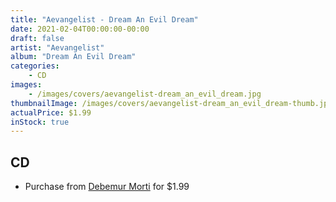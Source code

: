 ```yaml
---
title: "Aevangelist - Dream An Evil Dream"
date: 2021-02-04T00:00:00-00:00
draft: false
artist: "Aevangelist"
album: "Dream An Evil Dream"
categories:
    - CD
images:
    - /images/covers/aevangelist-dream_an_evil_dream.jpg
thumbnailImage: /images/covers/aevangelist-dream_an_evil_dream-thumb.jpg
actualPrice: $1.99
inStock: true
---
```


## CD
* Purchase from [Debemur Morti](https://debemurmorti.aisamerch.com/item/74822) for $1.99
